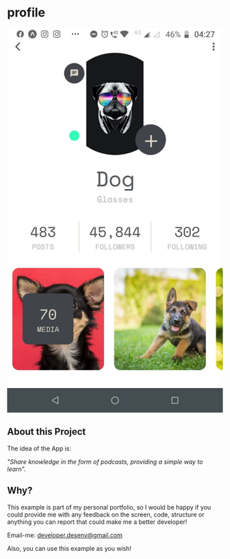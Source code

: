 # profile

![Demo Animation](./assets/image-git-readme.jpg?raw=true)

## About this Project

The idea of the App is:

_"Share knowledge in the form of podcasts, providing a simple way to learn"._

## Why?

This example is part of my personal portfolio, so I would be happy if you could provide me with any feedback on the screen, code, structure or anything you can report that could make me a better developer!

Email-me: developer.desenv@gmail.com

Also, you can use this example as you wish!
